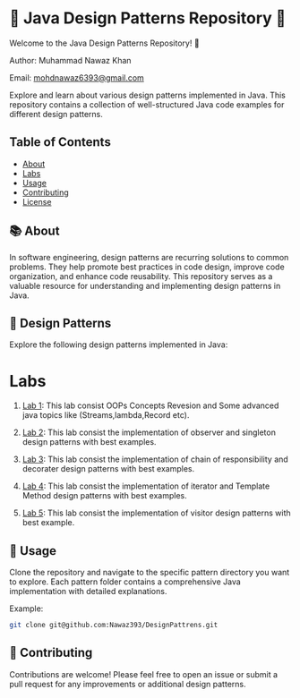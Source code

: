 # 🌟 Java Design Patterns Repository 🌟

Welcome to the Java Design Patterns Repository! 🚀


Author: Muhammad Nawaz Khan

Email: mohdnawaz6393@gmail.com 

Explore and learn about various design patterns implemented in Java. This repository contains a collection of well-structured Java code examples for different design patterns.

## Table of Contents

- [About](#about)
- [Labs](#labs)
- [Usage](#usage)
- [Contributing](#contributing)
- [License](#license)

## 📚 About

In software engineering, design patterns are recurring solutions to common problems. They help promote best practices in code design, improve code organization, and enhance code reusability. This repository serves as a valuable resource for understanding and implementing design patterns in Java.

## 🧩 Design Patterns

Explore the following design patterns implemented in Java:
# Labs

1. [Lab 1](/src/GOF/Lab1): This lab consist OOPs Concepts Revesion and Some advanced java topics like  (Streams,lambda,Record etc).
1. [Lab 2](/src/GOF/Lab2): This lab consist the implementation of observer and singleton design patterns with best examples.

1. [Lab 3](/src/GOF/Lab3): This lab consist the implementation of chain of responsibility and decorater design patterns with best examples. 

1. [Lab 4](/src/GOF/Lab4): This lab consist the implementation of iterator and  Template Method design patterns with best  examples.

1. [Lab 5](/src/GOF/Lab5): This lab consist the implementation of visitor design patterns with best example. 

## 🚀 Usage

Clone the repository and navigate to the specific pattern directory you want to explore. Each pattern folder contains a comprehensive Java implementation with detailed explanations.

Example:

```bash
git clone git@github.com:Nawaz393/DesignPattrens.git

```


## 🤝 Contributing

Contributions are welcome! Please feel free to open an issue or submit a pull request for any improvements or additional design patterns.

